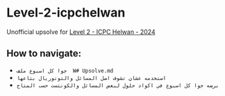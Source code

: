 # Level-2-icpchelwan
Unofficial upsolve for [Level 2 - ICPC Helwan - 2024](https://vjudge.net/group/icpc_hu_lv2_2024)
## How to navigate:
 -  `جوا كل اسبوع ملف  W# Upsolve.md`
 -  `استخدمه عشان تشوف اصل المسائل والتوتوريال بتاعها`
 -  `برضه جوا كل اسبوع في اكواد حلول لبعض المسائل والكونتست حسب المتاح`

